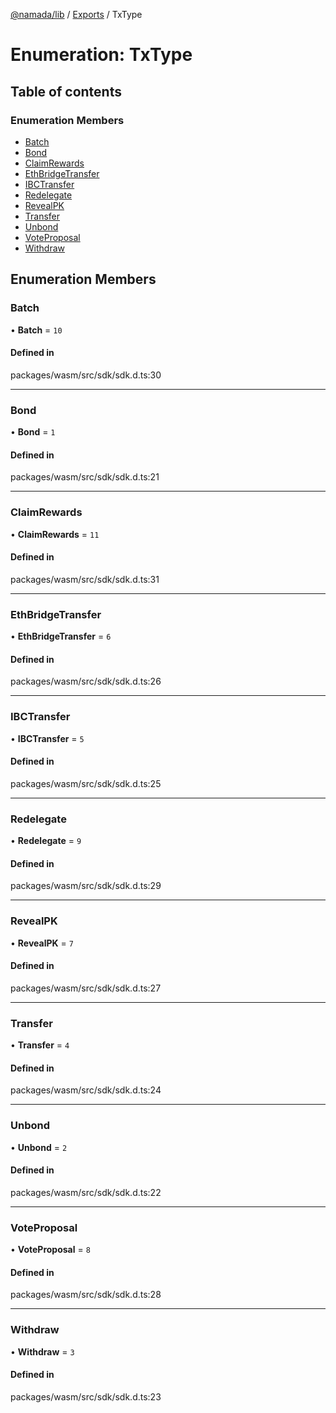 [@namada/lib](../README.md) / [Exports](../modules.md) / TxType

# Enumeration: TxType

## Table of contents

### Enumeration Members

- [Batch](TxType.md#batch)
- [Bond](TxType.md#bond)
- [ClaimRewards](TxType.md#claimrewards)
- [EthBridgeTransfer](TxType.md#ethbridgetransfer)
- [IBCTransfer](TxType.md#ibctransfer)
- [Redelegate](TxType.md#redelegate)
- [RevealPK](TxType.md#revealpk)
- [Transfer](TxType.md#transfer)
- [Unbond](TxType.md#unbond)
- [VoteProposal](TxType.md#voteproposal)
- [Withdraw](TxType.md#withdraw)

## Enumeration Members

### Batch

• **Batch** = ``10``

#### Defined in

packages/wasm/src/sdk/sdk.d.ts:30

___

### Bond

• **Bond** = ``1``

#### Defined in

packages/wasm/src/sdk/sdk.d.ts:21

___

### ClaimRewards

• **ClaimRewards** = ``11``

#### Defined in

packages/wasm/src/sdk/sdk.d.ts:31

___

### EthBridgeTransfer

• **EthBridgeTransfer** = ``6``

#### Defined in

packages/wasm/src/sdk/sdk.d.ts:26

___

### IBCTransfer

• **IBCTransfer** = ``5``

#### Defined in

packages/wasm/src/sdk/sdk.d.ts:25

___

### Redelegate

• **Redelegate** = ``9``

#### Defined in

packages/wasm/src/sdk/sdk.d.ts:29

___

### RevealPK

• **RevealPK** = ``7``

#### Defined in

packages/wasm/src/sdk/sdk.d.ts:27

___

### Transfer

• **Transfer** = ``4``

#### Defined in

packages/wasm/src/sdk/sdk.d.ts:24

___

### Unbond

• **Unbond** = ``2``

#### Defined in

packages/wasm/src/sdk/sdk.d.ts:22

___

### VoteProposal

• **VoteProposal** = ``8``

#### Defined in

packages/wasm/src/sdk/sdk.d.ts:28

___

### Withdraw

• **Withdraw** = ``3``

#### Defined in

packages/wasm/src/sdk/sdk.d.ts:23
